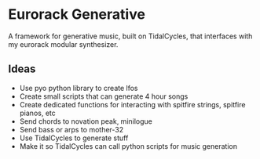 # Eurorack Generative

A framework for generative music, built on TidalCycles, that interfaces with my eurorack modular synthesizer. 

## Ideas
 - Use pyo python library to create lfos
 - Create small scripts that can generate 4 hour songs
 - Create dedicated functions for interacting with spitfire strings, spitfire pianos, etc
 - Send chords to novation peak, minilogue
 - Send bass or arps to mother-32
 - Use TidalCycles to generate stuff
 - Make it so TidalCycles can call python scripts for music generation
